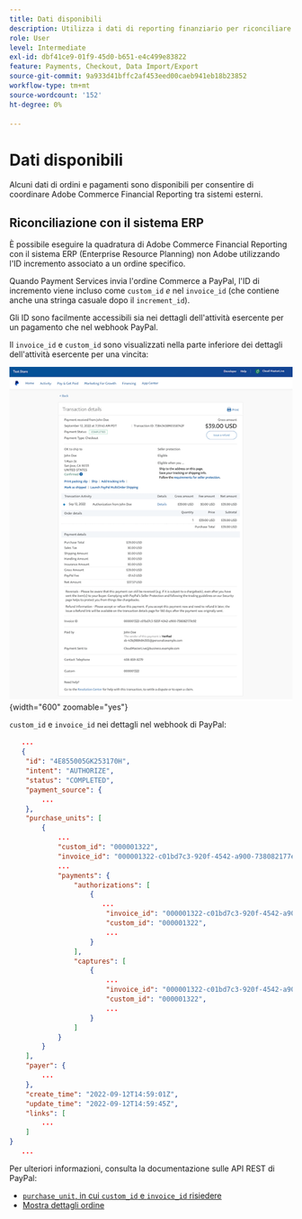 ```yaml
---
title: Dati disponibili
description: Utilizza i dati di reporting finanziario per riconciliare il reporting con sistemi non Commerce.
role: User
level: Intermediate
exl-id: dbf41ce9-01f9-45d0-b651-e4c499e83822
feature: Payments, Checkout, Data Import/Export
source-git-commit: 9a933d41bffc2af453eed00caeb941eb18b23852
workflow-type: tm+mt
source-wordcount: '152'
ht-degree: 0%

---
```


# Dati disponibili

Alcuni dati di ordini e pagamenti sono disponibili per consentire di coordinare Adobe Commerce Financial Reporting tra sistemi esterni.

## Riconciliazione con il sistema ERP

È possibile eseguire la quadratura di Adobe Commerce Financial Reporting con il sistema ERP (Enterprise Resource Planning) non Adobe utilizzando l&#39;ID incremento associato a un ordine specifico.

Quando Payment Services invia l&#39;ordine Commerce a PayPal, l&#39;ID di incremento viene incluso come `custom_id` _e_ nel `invoice_id` (che contiene anche una stringa casuale dopo il `increment_id`).

Gli ID sono facilmente accessibili sia nei dettagli dell&#39;attività esercente per un pagamento che nel webhook PayPal.

Il `invoice_id` e `custom_id` sono visualizzati nella parte inferiore dei dettagli dell&#39;attività esercente per una vincita:

![`custom_id` nei dettagli dell’attività di esercente](assets/merchant-activity-ids.png){width="600" zoomable="yes"}

`custom_id` e `invoice_id` nei dettagli nel webhook di PayPal:

```json
   ...
   {
    "id": "4E855005GK253170H",
    "intent": "AUTHORIZE",
    "status": "COMPLETED",
    "payment_source": {
        ...
    },
    "purchase_units": [
        {
            ...
            "custom_id": "000001322",
            "invoice_id": "000001322-c01bd7c3-920f-4542-a900-738082177e92",
            ...
            "payments": {
                "authorizations": [
                    {
                       ...
                        "invoice_id": "000001322-c01bd7c3-920f-4542-a900-738082177e92",
                        "custom_id": "000001322",
                        ...
                    }
                ],
                "captures": [
                    {
                        ...
                        "invoice_id": "000001322-c01bd7c3-920f-4542-a900-738082177e92",
                        "custom_id": "000001322",
                        ...
                    }
                ]
            }
        }
    ],
    "payer": {
        ...
    },
    "create_time": "2022-09-12T14:59:01Z",
    "update_time": "2022-09-12T14:59:45Z",
    "links": [
        ...
    ]
}
   ...
```

Per ulteriori informazioni, consulta la documentazione sulle API REST di PayPal:

* [`purchase_unit`, in cui `custom_id` e `invoice_id` risiedere](https://developer.paypal.com/docs/api/orders/v2/#definition-purchase_unit)
* [Mostra dettagli ordine](https://developer.paypal.com/docs/api/orders/v2/#orders_get)
